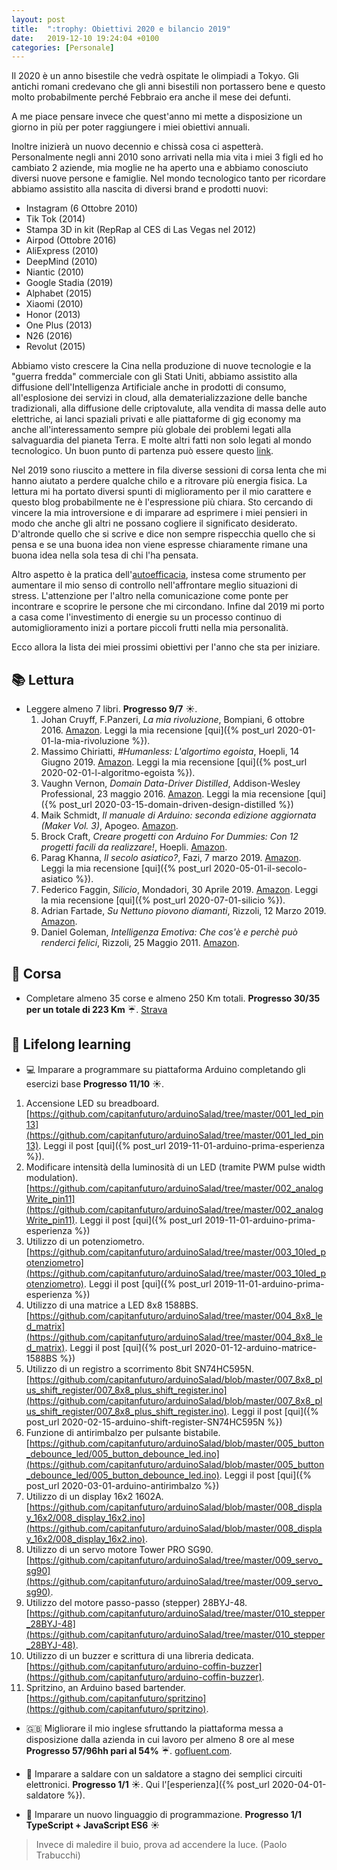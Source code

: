 ```yaml
---
layout: post
title:  ":trophy: Obiettivi 2020 e bilancio 2019"
date:   2019-12-10 19:24:04 +0100
categories: [Personale]
---
```

Il 2020 è un anno bisestile che vedrà ospitate le olimpiadi a Tokyo. Gli antichi romani credevano che gli anni bisestili non portassero bene e questo molto probabilmente perché Febbraio era anche il mese dei defunti.

A me piace pensare invece che quest'anno mi mette a disposizione un giorno in più per poter raggiungere i miei obiettivi annuali.

Inoltre inizierà un nuovo decennio e chissà cosa ci aspetterà. Personalmente negli anni 2010 sono arrivati nella mia vita i miei 3 figli ed ho cambiato 2 aziende, mia moglie ne ha aperto una e abbiamo conosciuto diversi nuove persone e famiglie.
Nel mondo tecnologico tanto per ricordare abbiamo assistito alla nascita di diversi brand e prodotti nuovi:

- Instagram (6 Ottobre 2010)
- Tik Tok (2014)
- Stampa 3D in kit (RepRap al CES di Las Vegas nel 2012)
- Airpod (Ottobre 2016)
- AliExpress (2010)
- DeepMind (2010)
- Niantic (2010)
- Google Stadia (2019)
- Alphabet (2015)
- Xiaomi (2010)
- Honor (2013)
- One Plus (2013)
- N26 (2016)
- Revolut (2015)

Abbiamo visto crescere la Cina nella produzione di nuove tecnologie e la "guerra fredda" commerciale con gli Stati Uniti, abbiamo assistito alla diffusione dell'Intelligenza Artificiale anche in prodotti di consumo, all'esplosione dei servizi in cloud, alla dematerializzazione delle banche tradizionali, alla diffusione delle criptovalute, alla vendita di massa delle auto elettriche, ai lanci spaziali privati e alle piattaforme di gig economy ma anche all'interessamento sempre più globale dei problemi legati alla salvaguardia del pianeta Terra.
E molte altri fatti non solo legati al mondo tecnologico. Un buon punto di partenza può essere questo [link](https://it.wikipedia.org/wiki/Anni_2010).

Nel 2019 sono riuscito a mettere in fila diverse sessioni di corsa lenta che mi hanno aiutato a perdere qualche chilo e a ritrovare più energia fisica. La lettura mi ha portato diversi spunti di miglioramento per il mio carattere e questo blog probabilmente ne è l'espressione più chiara. Sto cercando di vincere la mia introversione e di imparare ad esprimere i miei pensieri in modo che anche gli altri ne possano cogliere il significato desiderato. D'altronde quello che si scrive e dice non sempre rispecchia quello che si pensa e se una buona idea non viene espresse chiaramente rimane una buona idea nella sola tesa di chi l'ha pensata.

Altro aspetto è la pratica dell'[autoefficacia](https://it.wikipedia.org/wiki/Autoefficacia), instesa come strumento per aumentare il mio senso di controllo nell'affrontare meglio situazioni di stress. L'attenzione per l'altro nella comunicazione come ponte per incontrare e scoprire le persone che mi circondano. Infine dal 2019 mi porto a casa come l'investimento di energie su un processo continuo di automiglioramento inizi a portare piccoli frutti nella mia personalità.

Ecco allora la lista dei miei prossimi obiettivi per l'anno che sta per iniziare.

## :books: Lettura

- Leggere almeno 7 libri. **Progresso 9/7** :sunny:.
    1. Johan Cruyff, F.Panzeri, _La mia rivoluzione_, Bompiani, 6 ottobre 2016. [Amazon](https://www.amazon.it/mia-rivoluzione-Lautobiografia-Johan-Cruyff-ebook/dp/B01LWPF3AH/ref=tmm_kin_swatch_0?_encoding=UTF8&qid=1573489502&sr=8-1).  Leggi la mia recensione [qui]({% post_url 2020-01-01-la-mia-rivoluzione %}).
    2. Massimo Chiriatti, _#Humanless: L'algortimo egoista_, Hoepli, 14 Giugno 2019. [Amazon](https://www.amazon.it/Humanless-Lalgoritmo-egoista-Massimo-Chiriatti-ebook/dp/B081FFLGHC/ref=tmm_kin_swatch_0?_encoding=UTF8&qid=1578340565&sr=8-1). Leggi la mia recensione [qui]({% post_url 2020-02-01-l-algoritmo-egoista %}).
    3. Vaughn Vernon, _Domain Data-Driver Distilled_, Addison-Wesley Professional, 23 maggio 2016. [Amazon](https://www.amazon.it/Domain-Driven-Design-Distilled-English-Vaughn-ebook/dp/B01JJSGE5S/ref=tmm_kin_swatch_0?_encoding=UTF8&qid=1579193749&sr=8-1). Leggi la mia recensione [qui]({% post_url 2020-03-15-domain-driven-design-distilled %})
    4. Maik Schmidt, _Il manuale di Arduino: seconda edizione aggiornata (Maker Vol. 3)_, Apogeo. [Amazon](https://www.amazon.it/manuale-Arduino-seconda-edizione-aggiornata-ebook/dp/B00YHEZ9ZQ/ref=tmm_kin_swatch_0?_encoding=UTF8).
    5. Brock Craft, _Creare progetti con Arduino For Dummies: Con 12 progetti facili da realizzare!_, Hoepli. [Amazon](https://www.amazon.it/Creare-progetti-Arduino-Dummies-realizzare-ebook/dp/B00N9SMFQW/ref=tmm_kin_swatch_0?_encoding=UTF8&qid=1570649798&sr=8-1).
    6. Parag Khanna, _Il secolo asiatico?_, Fazi, 7 marzo 2019. [Amazon](https://www.amazon.it/secolo-asiatico-Parag-Khanna-ebook/dp/B07NS72KG6/ref=tmm_kin_swatch_0?_encoding=UTF8&qid=1581343243&sr=8-1). Leggi la mia recensione [qui]({% post_url 2020-05-01-il-secolo-asiatico %}).
    7. Federico Faggin, _Silicio_, Mondadori, 30 Aprile 2019. [Amazon](https://www.amazon.it/gp/product/B07Q3C95G6/ref=ppx_yo_dt_b_d_asin_title_o09?ie=UTF8&psc=1). Leggi la mia recensione [qui]({% post_url 2020-07-01-silicio %}).
    8. Adrian Fartade, _Su Nettuno piovono diamanti_, Rizzoli, 12 Marzo 2019. [Amazon](https://www.amazon.it/Nettuno-piovono-diamanti-Adrian-Fartade-ebook/dp/B07P8BY7JT/ref=tmm_kin_swatch_0?_encoding=UTF8&qid=1592421013&sr=8-1).
    9. Daniel Goleman, _Intelligenza Emotiva: Che cos'è e perchè può renderci felici_, Rizzoli, 25 Maggio 2011. [Amazon](https://www.amazon.it/Intelligenza-emotiva-Daniel-Goleman/dp/8817050164/ref=tmm_pap_swatch_0?_encoding=UTF8&qid=&sr=).

## :running: Corsa

- Completare almeno 35 corse e almeno 250 Km totali. **Progresso 30/35 per un totale di 223 Km** :umbrella:. [Strava](https://www.strava.com/athletes/27329378/training/log?feature=public-training-log)

## :rocket: Lifelong learning

- :computer: Imparare a programmare su piattaforma Arduino completando gli esercizi base **Progresso 11/10** :sunny:.

1. Accensione LED su breadboard. [https://github.com/capitanfuturo/arduinoSalad/tree/master/001_led_pin13](https://github.com/capitanfuturo/arduinoSalad/tree/master/001_led_pin13). Leggi il post [qui]({% post_url 2019-11-01-arduino-prima-esperienza %}).
2. Modificare intensità della luminosità di un LED (tramite PWM pulse width modulation). [https://github.com/capitanfuturo/arduinoSalad/tree/master/002_analogWrite_pin11](https://github.com/capitanfuturo/arduinoSalad/tree/master/002_analogWrite_pin11). Leggi il post [qui]({% post_url 2019-11-01-arduino-prima-esperienza %})
3. Utilizzo di un potenziometro. [https://github.com/capitanfuturo/arduinoSalad/tree/master/003_10led_potenziometro](https://github.com/capitanfuturo/arduinoSalad/tree/master/003_10led_potenziometro). Leggi il post [qui]({% post_url 2019-11-01-arduino-prima-esperienza %})
4. Utilizzo di una matrice a LED 8x8 1588BS. [https://github.com/capitanfuturo/arduinoSalad/tree/master/004_8x8_led_matrix](https://github.com/capitanfuturo/arduinoSalad/tree/master/004_8x8_led_matrix). Leggi il post [qui]({% post_url 2020-01-12-arduino-matrice-1588BS %})
5. Utilizzo di un registro a scorrimento 8bit SN74HC595N. [https://github.com/capitanfuturo/arduinoSalad/blob/master/007_8x8_plus_shift_register/007_8x8_plus_shift_register.ino](https://github.com/capitanfuturo/arduinoSalad/blob/master/007_8x8_plus_shift_register/007_8x8_plus_shift_register.ino). Leggi il post [qui]({% post_url 2020-02-15-arduino-shift-register-SN74HC595N %})
6. Funzione di antirimbalzo per pulsante bistabile. [https://github.com/capitanfuturo/arduinoSalad/blob/master/005_button_debounce_led/005_button_debounce_led.ino](https://github.com/capitanfuturo/arduinoSalad/blob/master/005_button_debounce_led/005_button_debounce_led.ino). Leggi il post [qui]({% post_url 2020-03-01-arduino-antirimbalzo %})
7. Utilizzo di un display 16x2 1602A. [https://github.com/capitanfuturo/arduinoSalad/blob/master/008_display_16x2/008_display_16x2.ino](https://github.com/capitanfuturo/arduinoSalad/blob/master/008_display_16x2/008_display_16x2.ino).
8. Utilizzo di un servo motore Tower PRO SG90. [https://github.com/capitanfuturo/arduinoSalad/tree/master/009_servo_sg90](https://github.com/capitanfuturo/arduinoSalad/tree/master/009_servo_sg90).
9. Utilizzo del motore passo-passo (stepper) 28BYJ-48. [https://github.com/capitanfuturo/arduinoSalad/tree/master/010_stepper_28BYJ-48](https://github.com/capitanfuturo/arduinoSalad/tree/master/010_stepper_28BYJ-48).
10. Utilizzo di un buzzer e scrittura di una libreria dedicata. [https://github.com/capitanfuturo/arduino-coffin-buzzer](https://github.com/capitanfuturo/arduino-coffin-buzzer).
11. Spritzino, an Arduino based bartender. [https://github.com/capitanfuturo/spritzino](https://github.com/capitanfuturo/spritzino).

- :uk: Migliorare il mio inglese sfruttando la piattaforma messa a disposizione dalla azienda in cui lavoro per almeno 8 ore al mese **Progresso 57/96hh pari al 54%** :umbrella:. [gofluent.com](https://portal.gofluent.com/group/client).

- :wrench:  Imparare a saldare con un saldatore a stagno dei semplici circuiti elettronici. **Progresso 1/1** :sunny:. Qui l'[esperienza]({% post_url 2020-04-01-saldatore %}).

- :space_invader: Imparare un nuovo linguaggio di programmazione. **Progresso 1/1 TypeScript + JavaScript ES6** :sunny:

> Invece di maledire il buio, prova ad accendere la luce. (Paolo Trabucchi)
